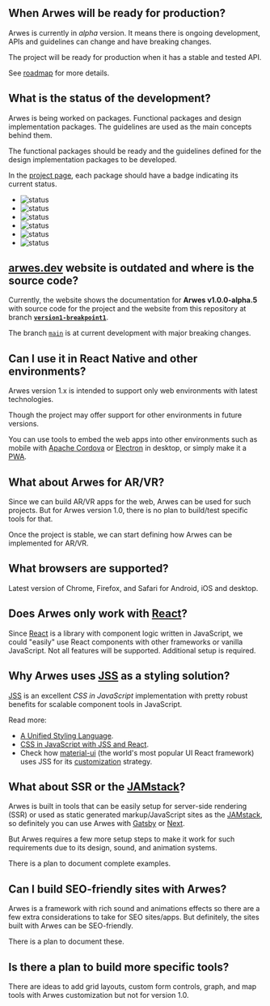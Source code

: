 ## When Arwes will be ready for production?

Arwes is currently in _alpha_ version. It means there is ongoing development,
APIs and guidelines can change and have breaking changes.

The project will be ready for production when it has a stable and tested API.

See [roadmap](./ROADMAP.md) for more details.

## What is the status of the development?

Arwes is being worked on packages. Functional packages and design implementation
packages. The guidelines are used as the main concepts behind them.

The functional packages should be ready and the guidelines defined for the design
implementation packages to be developed.

In the [project page](./README.md), each package should have a badge indicating
its current status.

- ![status](https://img.shields.io/badge/status-in%20concept-999999.svg)
- ![status](https://img.shields.io/badge/status-in%20specification-blue.svg)
- ![status](https://img.shields.io/badge/status-in%20development-orange.svg)
- ![status](https://img.shields.io/badge/status-in%20polishing-yellow.svg)
- ![status](https://img.shields.io/badge/status-in%20testing-purple.svg)
- ![status](https://img.shields.io/badge/status-in%20production-green.svg)

## [arwes.dev](https://arwes.dev) website is outdated and where is the source code?

Currently, the website shows the documentation for **Arwes v1.0.0-alpha.5** with
source code for the project and the website from this repository at branch **[`version1-breakpoint1`](https://github.com/arwes/arwes/tree/version1-breakpoint1)**.

The branch [`main`](https://github.com/arwes/arwes) is at current development
with major breaking changes.

## Can I use it in React Native and other environments?

Arwes version 1.x is intended to support only web environments with latest
technologies.

Though the project may offer support for other environments in future versions.

You can use tools to embed the web apps into other environments such as
mobile with [Apache Cordova](https://cordova.apache.org) or [Electron](https://electronjs.org)
in desktop, or simply make it a [PWA](https://developers.google.com/web/progressive-web-apps).

## What about Arwes for AR/VR?

Since we can build AR/VR apps for the web, Arwes can be used for such projects.
But for Arwes version 1.0, there is no plan to build/test specific tools for
that.

Once the project is stable, we can start defining how Arwes can be implemented
for AR/VR.

## What browsers are supported?

Latest version of Chrome, Firefox, and Safari for Android, iOS and desktop.

## Does Arwes only work with [React](https://reactjs.org)?

Since [React](https://reactjs.org) is a library with component logic written
in JavaScript, we could "easily" use React components with other frameworks or
vanilla JavaScript. Not all features will be supported. Additional setup
is required.

## Why Arwes uses [JSS](https://cssinjs.org) as a styling solution?

[JSS](https://cssinjs.org) is an excellent _CSS in JavaScript_ implementation
with pretty robust benefits for scalable component tools in JavaScript.

Read more:

- [A Unified Styling Language](https://medium.com/seek-blog/a-unified-styling-language-d0c208de2660).
- [CSS in JavaScript with JSS and React](https://medium.com/jobsity/css-in-javascript-with-jss-and-react-54cdd2720222).
- Check how [material-ui](https://material-ui.com) (the world's most popular UI
React framework) uses JSS for its [customization](https://material-ui.com/styles/basics)
strategy.

## What about SSR or the [JAMstack](https://jamstack.org)?

Arwes is built in tools that can be easily setup for server-side rendering (SSR)
or used as static generated markup/JavaScript sites as the [JAMstack](https://jamstack.org),
so definitely you can use Arwes with [Gatsby](http://gatsbyjs.org) or [Next](https://nextjs.org).

But Arwes requires a few more setup steps to make it work for such requirements
due to its design, sound, and animation systems.

There is a plan to document complete examples.

## Can I build SEO-friendly sites with Arwes?

Arwes is a framework with rich sound and animations effects so there are a few
extra considerations to take for SEO sites/apps. But definitely, the sites built
with Arwes can be SEO-friendly.

There is a plan to document these.

## Is there a plan to build more specific tools?

There are ideas to add grid layouts, custom form controls, graph, and map tools
with Arwes customization but not for version 1.0.
